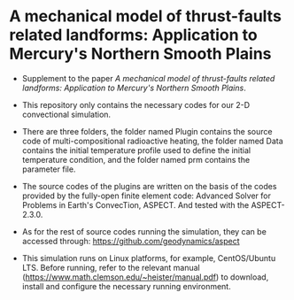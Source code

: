 # A mechanical model of thrust-faults related landforms: Application to Mercury's Northern Smooth Plains
* Supplement to the paper *A mechanical model of thrust-faults related landforms: Application to Mercury's Northern Smooth Plains*.  
  
* This repository only contains the necessary codes for our 2-D convectional simulation. 

* There are three folders, the folder named Plugin contains the source code of multi-compositional radioactive heating, the folder named Data contains the initial temperature profile used to define the initial temperature condition, and the folder named prm contains the parameter file.

* The source codes of the plugins are written on the basis of the codes provided by the fully-open finite element code: Advanced Solver for Problems in Earth's ConvecTion, ASPECT. And tested with the ASPECT-2.3.0.

* As for the rest of source codes running the simulation, they can be accessed through: https://github.com/geodynamics/aspect
  
* This simulation runs on Linux platforms, for example, CentOS/Ubuntu LTS. Before running, refer to the relevant manual (https://www.math.clemson.edu/~heister/manual.pdf) to download, install and configure the necessary running environment.
